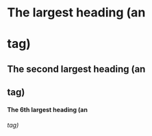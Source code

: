 # The largest heading (an <h1> tag)
## The second largest heading (an <h2> tag)
#### The 6th largest heading (an <h6> tag)
